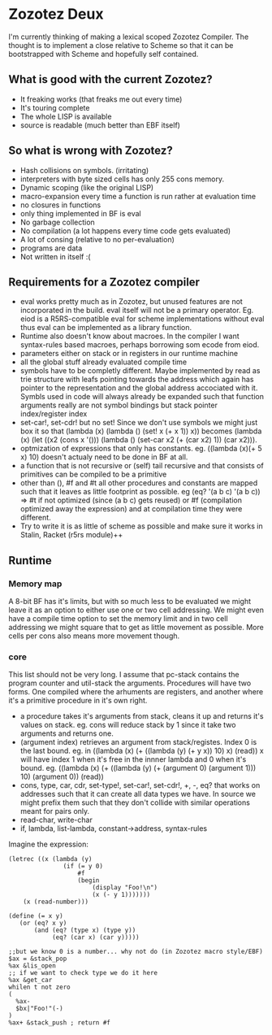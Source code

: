 # Zozotez Deux #
I'm currently thinking of making a lexical scoped Zozotez Compiler. The thought is to implement a close relative to Scheme so that it can be bootstrapped with Scheme and hopefully self contained.

## What is good with the current Zozotez? ##

  * It freaking works (that freaks me out every time)
  * It's touring complete
  * The whole LISP is available
  * source is readable (much better than EBF itself)

## So what is wrong with Zozotez? ##

  * Hash collisions on symbols. (irritating)
  * interpreters with byte sized cells has only 255 cons memory.
  * Dynamic scoping (like the original LISP)
  * macro-expansion every time a function is run rather at evaluation time
  * no closures in functions
  * only thing implemented in BF is eval
  * No garbage collection
  * No compilation (a lot happens every time code gets evaluated)
  * A lot of consing (relative to no per-evaluation)
  * programs are data
  * Not written in itself :(

## Requirements for a Zozotez compiler ##

  * eval works pretty much as in Zozotez, but unused features are not incorporated in the build. eval itself will not be a primary operator. Eg. eiod is a R5RS-compatible eval for scheme implementations without eval thus eval can be implemented as a library function.
  * Runtime also doesn't know about macroes. In the compiler I want syntax-rules based macroes, perhaps borrowing som ecode from eiod.
  * parameters either on stack or in registers in our runtime machine
  * all the global stuff already evaluated compile time
  * symbols have to be completly different. Maybe implemented by read as trie structure with leafs pointing towards the address which again has pointer to the representation and the global address accociated with it. Symbls used in code will always already be expanded such that function arguments really are not symbol bindings but stack pointer index/register index
  * set-car!, set-cdr! but no set! Since we don't use symbols we might just box it so that (lambda (x) (lambda () (set! x (+ x 1)) x)) becomes (lambda (x) (let ((x2 (cons x '())) (lambda () (set-car x2 (+ (car x2) 1)) (car x2))).
  * optmization of expressions that only has constants. eg. ((lambda (x)(+ 5 x) 10) doesn't actualy need to be done in BF at all.
  * a function that is not recursive or (self) tail recursive and that consists of primitives can be compiled to be a primitive
  * other than (), #f and #t all other procedures and constants are mapped such that it leaves as little footprint as possible. eg (eq? '(a b c) '(a b c)) => #t if not optimized (since (a b c) gets reused) or #f (compilation optimized away the expression) and at compilation time they were different.
  * Try to write it is as little of scheme as possible and make sure it works in Stalin, Racket (r5rs module)++

## Runtime ##

### Memory map ###
A 8-bit BF has it's limits, but with so much less to be evaluated we might leave it as an option to either use one or two cell addressing. We might even have a compile time option to set the memory limit and in two cell addressing we might square that to get as little movement as possible. More cells per cons also means more movement though.


### core ###
This list should not be very long. I assume that pc-stack contains the program counter and util-stack the arguments. Procedures will have two forms. One compiled where the arhuments are registers, and another where it's a primitive procedure in it's own right.
  * a procedure takes it's arguments from stack, cleans it up and returns it's values on stack. eg. cons will reduce stack by 1 since it take two arguments and returns one.
  * (argument index) retrieves an argument from stack/registes. Index 0 is the last bound. eg. in ((lambda (x) (+ ((lambda (y) (+ y x)) 10) x) (read)) x will have index 1 when it's free in the innner lambda and 0 when it's bound. eg. ((lambda (x) (+ ((lambda (y) (+ (argument 0) (argument 1))) 10) (argument 0)) (read))
  * cons, type, car, cdr, set-type!, set-car!, set-cdr!, +, -, eq? that works on addresses such that it can create all data types we have. In source we might prefix them such that they don't collide with similar operations meant for pairs only.
  * read-char, write-char
  * if,  lambda, list-lambda, constant->address, syntax-rules

Imagine the expression:
```
(letrec ((x (lambda (y) 
               (if (= y 0)
                   #f 
                   (begin 
                       (display "Foo!\n") 
                       (x (- y 1)))))))
    (x (read-number)))

(define (= x y)
   (or (eq? x y)
       (and (eq? (type x) (type y))
            (eq? (car x) (car y)))))

;;but we know 0 is a number... why not do (in Zozotez macro style/EBF)
$ax = &stack_pop
%ax &lis_open
;; if we want to check type we do it here
%ax &get_car
whilen t not zero
(
  %ax- 
  $bx|"Foo!"(-)
)
%ax+ &stack_push ; return #f

```
